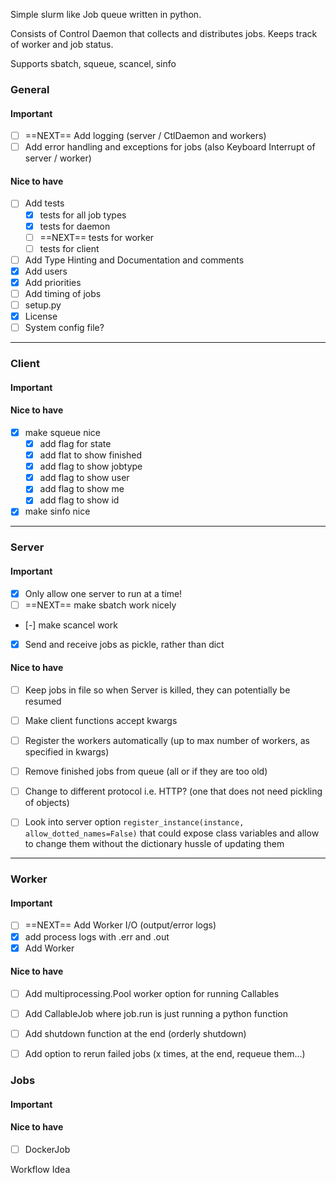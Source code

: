 Simple slurm like Job queue written in python.

Consists of Control Daemon that collects and distributes jobs. Keeps track of worker and job status.

Supports sbatch, squeue, scancel, sinfo


### General
#### Important
- [ ] ==NEXT== Add logging (server / CtlDaemon and workers)
- [ ] Add error handling and exceptions for jobs (also Keyboard Interrupt of server / worker)

#### Nice to have
- [ ] Add tests
    - [x] tests for all job types
    - [x] tests for daemon
    - [ ] ==NEXT== tests for worker
    - [ ] tests for client
- [ ] Add Type Hinting and Documentation and comments
- [x] Add users
- [x] Add priorities
- [ ] Add timing of jobs
- [ ] setup.py
- [x] License
- [ ] System config file?

---
### Client
#### Important


#### Nice to have
- [x] make squeue nice
    - [x] add flag for state
    - [x] add flat to show finished
    - [x] add flag to show jobtype
    - [x] add flag to show user
    - [x] add flag to show me
    - [x] add flag to show id
- [x] make sinfo nice

---
### Server
#### Important
- [x] Only allow one server to run at a time!
- [ ] ==NEXT== make sbatch work nicely
- [-] make scancel work
- [x] Send and receive jobs as pickle, rather than dict

#### Nice to have
- [ ] Keep jobs in file so when Server is killed, they can potentially be resumed
- [ ] Make client functions accept kwargs
- [ ] Register the workers automatically (up to max number of workers, as specified in kwargs)
- [ ] Remove finished jobs from queue (all or if they are too old)
- [ ] Change to different protocol i.e. HTTP? (one that does not need pickling of objects)
- [ ] Look into server option `register_instance(instance, allow_dotted_names=False)` that could expose class variables and allow to change them without the dictionary hussle of updating them


---
### Worker
#### Important
- [ ] ==NEXT== Add Worker I/O (output/error logs)
- [x] add process logs with <pid>.err and <pid>.out
- [x] Add Worker

#### Nice to have
- [ ] Add multiprocessing.Pool worker option for running Callables
- [ ] Add CallableJob where job.run is just running a python function
- [ ] Add shutdown function at the end (orderly shutdown)
- [ ] Add option to rerun failed jobs (x times, at the end, requeue them...)


### Jobs
#### Important

#### Nice to have
- [ ] DockerJob



Workflow Idea

<!-- 
# ssh cin-hn
# python3 daemon.py &
# exit

# ssh gber3
# python3 client.py register_worker
# python3 client.py sbatch job1.sh
# python3 client.py sbatch job2.sh
# python3 client.py sbatch job3.sh
# exit

# ssh ber1
# python3 client.py register_worker
# python3 client.py sbatch job1.sh
# exit
 -->